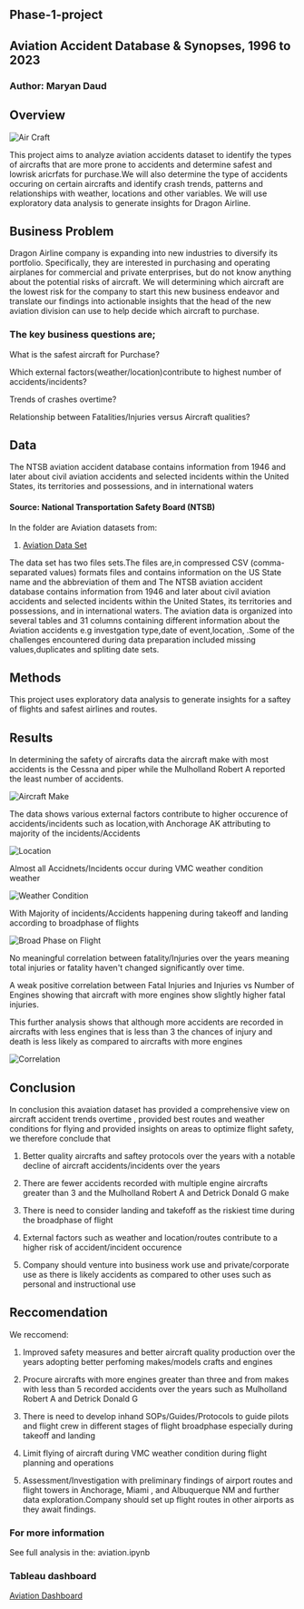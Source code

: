 ## Phase-1-project
## Aviation Accident Database & Synopses, 1996 to 2023
### Author: Maryan Daud

## Overview
![Air Craft](aircraft-155380716-612x612.jpg)

This project aims to analyze aviation accidents dataset to identify the types of aircrafts that are more prone to accidents and determine safest and lowrisk aricrfats for purchase.We will also determine the type of accidents occuring on certain aircrafts and identify crash trends, patterns and relationships with weather, locations and other variables. We will use exploratory data analysis to generate insights for Dragon Airline.

## Business Problem
Dragon Airline company is expanding into new industries to diversify its portfolio. Specifically, they are interested in purchasing and operating airplanes for commercial and private enterprises, but do not know anything about the potential risks of aircraft. We will determining which aircraft are the lowest risk for the company to start this new business endeavor and translate our findings into actionable insights that the head of the new aviation division can use to help decide which aircraft to purchase.

### The key business questions are;

What is the safest aircraft for Purchase?

Which external factors(weather/location)contribute to highest number of accidents/incidents? 

Trends of crashes overtime?

Relationship between Fatalities/Injuries versus Aircraft qualities?

## Data
The NTSB aviation accident database contains information from 1946 and later about civil aviation accidents and selected incidents within the United States, its territories and possessions, and in international waters

#### Source: National Transportation Safety Board (NTSB)

In the folder are Aviation datasets from:

1. [Aviation Data Set](https://www.kaggle.com/datasets/khsamaha/aviation-accident-database-synopses)

The data set has two files sets.The files are,in compressed CSV (comma-separated values) formats files and contains information on the US State name and the abbreviation of them and The NTSB aviation accident database contains information from 1946 and later about civil aviation accidents and selected incidents within the United States, its territories and possessions, and in international waters. The aviation data is organized into several tables and 31 columns containing different information about the Aviation accidents e.g investgation type,date of event,location, .Some of the challenges encountered during data preparation included missing values,duplicates and spliting date sets.

## Methods
This project uses exploratory data analysis to generate insights for a saftey of flights and safest airlines and routes.

## Results 

In determining the safety of aircrafts data  the aircraft make with most accidents is the Cessna and piper while the Mulholland Robert A reported the least number of accidents.

![Aircraft Make](image-2.png)

The data shows various external factors contribute to higher occurence of accidents/incidents such as location,with Anchorage AK attributing to majority of the incidents/Accidents 

![Location](image-6.png)

Almost all Accidnets/Incidents occur during VMC weather condition weather 

![Weather Condition](image-5.png)

With Majority of incidents/Accidents happening during takeoff and landing according to broadphase of flights 

![Broad Phase on Flight](image-4.png)

No meaningful correlation between fatality/Injuries over the years meaning total injuries or fatality haven't changed significantly over time.

A weak positive correlation between Fatal Injuries and Injuries vs Number of Engines showing that aircraft with more engines show slightly higher fatal injuries.

This further analysis shows that although more accidents are recorded in aircrafts with less engines that is less than 3 the chances of injury and death is less likely as compared to aircrafts with more engines 

![Correlation](image-3.png)


## Conclusion 

In conclusion this avaiation dataset has provided a comprehensive view on aircraft accident trends overtime , provided best routes and weather conditions for flying and provided insights on areas to optimize flight safety, we therefore conclude that 

1. Better quality aircrafts and saftey protocols over the years with a notable decline of aircraft accidents/incidents over the years

2. There are fewer accidents recorded with multiple engine aircrafts greater than 3 and the Mulholland Robert A and Detrick Donald G make

3. There is need to consider landing and takefoff as the riskiest time during the broadphase of flight 

4. External factors such as weather and location/routes contribute to a higher risk of accident/incident occurence 

5. Company should venture into business work use and private/corporate use as there is likely accidents as compared to other uses such as personal and instructional use

## Reccomendation 

We reccomend:

1. Improved safety measures and better aircraft quality production over the years adopting better perfoming makes/models crafts and engines 

2. Procure aircrafts with more engines greater than three and from makes with less than 5 recorded accidents over the years such as Mulholland Robert A and Detrick Donald G 

3. There is need to develop inhand SOPs/Guides/Protocols to guide pilots and flight crew in different stages of flight broadphase especially during takeoff and landing  

4. Limit flying of aircraft during VMC weather condition during flight planning and operations 

4. Assessment/Investigation with preliminary findings of airport routes and flight towers in Anchorage, Miami , and Albuquerque NM  and further data exploration.Company should set up flight routes in other airports as they await findings.

### For more information 

See full analysis in the: aviation.ipynb

### Tableau dashboard

[Aviation Dashboard](https://public.tableau.com/views/First_Aviation_Dashboard/AviationDashBoard?:language=en-GB&:sid=&:display_count=n&:origin=viz_share_link&:device=desktop)

